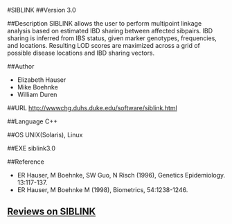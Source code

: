 #SIBLINK
##Version
3.0

##Description
SIBLINK allows the user to perform multipoint linkage analysis based on estimated IBD sharing between affected sibpairs. IBD sharing is inferred from IBS status, given marker genotypes, frequencies, and locations. Resulting LOD scores are maximized across a grid of possible disease locations and IBD sharing vectors.

##Author
* Elizabeth Hauser
* Mike Boehnke
* William Duren

##URL
http://wwwchg.duhs.duke.edu/software/siblink.html

##Language
C++

##OS
UNIX(Solaris), Linux

##EXE
siblink3.0

##Reference
* ER Hauser, M Boehnke, SW Guo, N Risch (1996), Genetics Epidemiology. 13:117-137.
* ER Hauser, M Boehnke M (1998), Biometrics, 54:1238-1246.


## [Reviews on SIBLINK](https://github.com/gaow/genetic-analysis-software/issues/505)